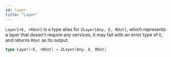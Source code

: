 ```yaml
---
id: layer
title: "Layer"
---
```


`Layer[+E, +ROut]` is a type alias for `ZLayer[Any, E, ROut]`, which represents a layer that doesn't require any services, it may fail with an error type of `E`, and returns `ROut` as its output.

```scala
type Layer[+E, +ROut] = ZLayer[Any, E, ROut]
```
